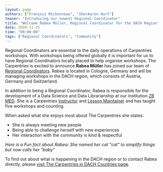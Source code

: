 ```yaml
---
layout: page
authors: ["François Michonneau", "SherAaron Hurt"]
teaser: "Introducing our newest Regional Coordinator"
title: "Welcome Rabea Müller, Regional Coordinator for the DACH Region"
date: 2020-11-25
time: "09:00:00"
tags: ["Regional Coordinators", "Community"]
---
```


Regional Coordinators are essential to the daily operations of Carpentries workshops. With workshops being offered globally it is important for us to have Regional Coordinators locally placed to help organise workshops. The Carpentries is excited to announce **Rabea Müller** has joined our team of [Regional Coordinators](https://carpentries.org/regionalcoordinators/). Rabea is located in Cologne, Germany and will be managing workshops in the DACH region, which consists of Austria, Germany and Switzerland.

In addition to being a Regional Coordinator, Rabea is responsible for the development of a Data Science and Data Librarianship at our institution [ZB MED](https://www.zbmed.de/). She is a Carpentries [Instructor](carpentries.org/instructors/) and [Lesson Maintainer](https://carpentries.org/maintainers/) and has taught five workshops and counting.

When asked what she enjoys most about The Carpentries she states:
- She is always meeting new people
- Being able to challenge herself with new experiences
- Her interaction with the community is kind & respectful

*Here is a Fun fact about Rabea: She named her cat "cat" to simplify things but now calls her "baby"​*

To find out about what is happening in the DACH region or to contact Rabea directly, please [visit The Carpentries in DACH Countries page](https://carpentries.org/regions_dach/).
